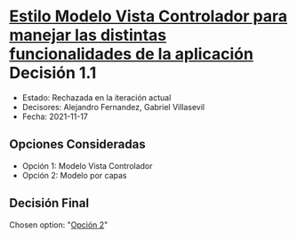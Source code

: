 # [Estilo Modelo Vista Controlador para manejar las distintas funcionalidades de la aplicación](https://github.com/santo2927/DAS-2021-22/edit/master/Decisión%20de%20diseño%201.1.md) Decisión 1.1

* Estado: Rechazada en la iteración actual
* Decisores: Alejandro Fernandez, Gabriel Villasevil
* Fecha: 2021-11-17

## Opciones Consideradas

* Opción 1: Modelo Vista Controlador
* Opción 2: Modelo por capas

## Decisión Final

Chosen option: "[Opción 2](https://github.com/santo2927/DAS-2021-22/edit/master/Decisión%20de%20diseño%2012.2.md)"
